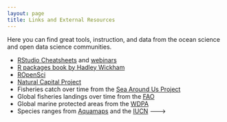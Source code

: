 ```yaml
---
layout: page
title: Links and External Resources
---
```

Here you can find great tools, instruction, and data from the ocean science and open data science communities.

- [RStudio Cheatsheets](https://www.rstudio.com/resources/cheatsheets/) and [webinars](https://www.rstudio.com/resources/webinars/)
- [R packages book by Hadley Wickham](http://r-pkgs.had.co.nz/)
- [ROpenSci](https://ropensci.org/)
- [Natural Capital Project](http://www.naturalcapitalproject.org/)
- Fisheries catch over time from the [Sea Around Us Project](http://www.seaaroundus.org)  
- Global fisheries landings over time from the [FAO](http://www.fao.org/fishery/statistics/en)
- Global marine protected areas from the [WDPA](http://www.protectedplanet.net/)
- Species ranges from [Aquamaps](http://www.aquamaps.org/) and the [IUCN](http://www.iucnredlist.org/technical-documents/spatial-data) --->
